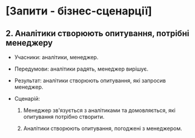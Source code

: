 # [Запити - бізнес-сценарції]

## 2. Аналітики створюють опитування, потрібні менеджеру

- Учасники: аналітики, менеджер.

- Передумови: аналітики радять, менеджер вирішує.

- Результат: аналітики створюють опитування, які запросив менеджер.

- Сценарій:

	1. Менеджер зв'язується з аналітиками та домовляється, які опитування потрібно створити.
		
	2. Аналітики створюють опитування, погоджені з менеджером.
